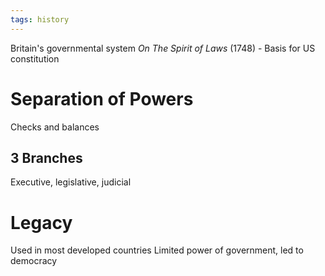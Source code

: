 ```yaml
---
tags: history
---
```

Britain's governmental system
*On The Spirit of Laws* (1748) - Basis for US constitution
# Separation of Powers
Checks and balances
## 3 Branches
Executive, legislative, judicial
# Legacy
Used in most developed countries
Limited power of government, led to democracy